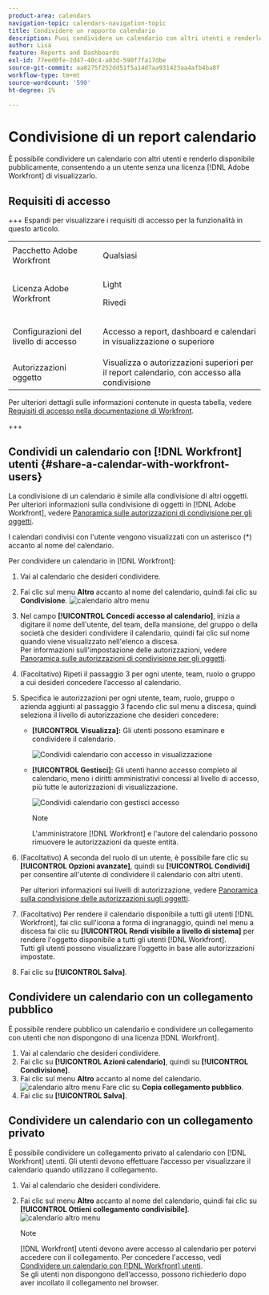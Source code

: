 ```yaml
---
product-area: calendars
navigation-topic: calendars-navigation-topic
title: Condividere un rapporto calendario
description: Puoi condividere un calendario con altri utenti e renderlo disponibile pubblicamente, consentendo a un utente senza una licenza di  [!DNL Adobe Workfront]  di visualizzarlo.
author: Lisa
feature: Reports and Dashboards
exl-id: 77eed0fe-2d47-40c4-a03d-590f7fa17dbe
source-git-commit: aa8275f252dd51f5a14d7aa931423aa4afb4ba8f
workflow-type: tm+mt
source-wordcount: '590'
ht-degree: 1%

---
```


# Condivisione di un report calendario


È possibile condividere un calendario con altri utenti e renderlo disponibile pubblicamente, consentendo a un utente senza una licenza [!DNL Adobe Workfront] di visualizzarlo.

## Requisiti di accesso

+++ Espandi per visualizzare i requisiti di accesso per la funzionalità in questo articolo.

<table style="table-layout:auto"> 
 <col> 
 </col> 
 <col> 
 </col> 
 <tbody> 
  <tr> 
   <td role="rowheader">Pacchetto Adobe Workfront</td> 
   <td> <p>Qualsiasi</p> </td> 
  </tr> 
  <tr> 
   <td role="rowheader">Licenza Adobe Workfront</td> 
   <td><p>Light</p>
       <p>Rivedi</p></td> 
  </tr> 
  <tr> 
   <td role="rowheader">Configurazioni del livello di accesso</td> 
   <td> <p> Accesso a report, dashboard e calendari in visualizzazione o superiore</p></td> 
  </tr> 
  <tr> 
   <td role="rowheader">Autorizzazioni oggetto</td> 
   <td>Visualizza o autorizzazioni superiori per il report calendario, con accesso alla condivisione</td> 
  </tr> 
 </tbody> 
</table>

Per ulteriori dettagli sulle informazioni contenute in questa tabella, vedere [Requisiti di accesso nella documentazione di Workfront](/help/quicksilver/administration-and-setup/add-users/access-levels-and-object-permissions/access-level-requirements-in-documentation.md).

+++

## Condividi un calendario con [!DNL Workfront] utenti {#share-a-calendar-with-workfront-users}

La condivisione di un calendario è simile alla condivisione di altri oggetti. Per ulteriori informazioni sulla condivisione di oggetti in [!DNL Adobe Workfront], vedere [Panoramica sulle autorizzazioni di condivisione per gli oggetti](../../../workfront-basics/grant-and-request-access-to-objects/sharing-permissions-on-objects-overview.md).

I calendari condivisi con l&#39;utente vengono visualizzati con un asterisco (&#42;) accanto al nome del calendario.

Per condividere un calendario in [!DNL Workfront]:

1. Vai al calendario che desideri condividere.
1. Fai clic sul menu **Altro** accanto al nome del calendario, quindi fai clic su **Condivisione**.
   ![calendario altro menu](assets/more-menu-calendar.png)
1. Nel campo **[!UICONTROL Concedi accesso al calendario]**, inizia a digitare il nome dell&#39;utente, del team, della mansione, del gruppo o della società che desideri condividere il calendario, quindi fai clic sul nome quando viene visualizzato nell&#39;elenco a discesa.\
   Per informazioni sull&#39;impostazione delle autorizzazioni, vedere [Panoramica sulle autorizzazioni di condivisione per gli oggetti](../../../workfront-basics/grant-and-request-access-to-objects/sharing-permissions-on-objects-overview.md).

1. (Facoltativo) Ripeti il passaggio 3 per ogni utente, team, ruolo o gruppo a cui desideri concedere l’accesso al calendario.
1. Specifica le autorizzazioni per ogni utente, team, ruolo, gruppo o azienda aggiunti al passaggio 3 facendo clic sul menu a discesa, quindi seleziona il livello di autorizzazione che desideri concedere:

   * **[!UICONTROL Visualizza]:** Gli utenti possono esaminare e condividere il calendario.

     ![Condividi calendario con accesso in visualizzazione](assets/view-calendar.png)

   * **[!UICONTROL Gestisci]:** Gli utenti hanno accesso completo al calendario, meno i diritti amministrativi concessi al livello di accesso, più tutte le autorizzazioni di visualizzazione.

     ![Condividi calendario con gestisci accesso](assets/manage-calendar.png)

     >[!NOTE]
     >
     >L&#39;amministratore [!DNL Workfront] e l&#39;autore del calendario possono rimuovere le autorizzazioni da queste entità.

1. (Facoltativo) A seconda del ruolo di un utente, è possibile fare clic su **[!UICONTROL Opzioni avanzate]**, quindi su **[!UICONTROL Condividi]**&#x200B; per consentire all&#39;utente di condividere il calendario con altri utenti.

   Per ulteriori informazioni sui livelli di autorizzazione, vedere [Panoramica sulla condivisione delle autorizzazioni sugli oggetti](../../../workfront-basics/grant-and-request-access-to-objects/sharing-permissions-on-objects-overview.md).

1. (Facoltativo) Per rendere il calendario disponibile a tutti gli utenti [!DNL Workfront], fai clic sull&#39;icona a forma di ingranaggio, quindi nel menu a discesa fai clic su **[!UICONTROL Rendi visibile a livello di sistema]** per rendere l&#39;oggetto disponibile a tutti gli utenti [!DNL Workfront].\
   Tutti gli utenti possono visualizzare l’oggetto in base alle autorizzazioni impostate.

1. Fai clic su **[!UICONTROL Salva]**.

## Condividere un calendario con un collegamento pubblico

È possibile rendere pubblico un calendario e condividere un collegamento con utenti che non dispongono di una licenza [!DNL Workfront].

1. Vai al calendario che desideri condividere.
1. Fai clic su **[!UICONTROL Azioni calendario]**, quindi su **[!UICONTROL Condivisione]**.
1. Fai clic sul menu **Altro** accanto al nome del calendario.
   ![calendario altro menu](assets/more-menu-calendar.png)
Fare clic su **Copia collegamento pubblico**.
1. Fai clic su **[!UICONTROL Salva]**.

## Condividere un calendario con un collegamento privato

È possibile condividere un collegamento privato al calendario con [!DNL Workfront] utenti. Gli utenti devono effettuare l’accesso per visualizzare il calendario quando utilizzano il collegamento.

1. Vai al calendario che desideri condividere.
1. Fai clic sul menu **Altro** accanto al nome del calendario, quindi fai clic su **[!UICONTROL Ottieni collegamento condivisibile]**.
   ![calendario altro menu](assets/more-menu-calendar.png)

   >[!NOTE]
   >
   >[!DNL Workfront] utenti devono avere accesso al calendario per potervi accedere con il collegamento. Per concedere l&#39;accesso, vedi [Condividere un calendario con [!DNL Workfront] utenti](#share-a-calendar-with-workfront-users).\
   >Se gli utenti non dispongono dell’accesso, possono richiederlo dopo aver incollato il collegamento nel browser.
